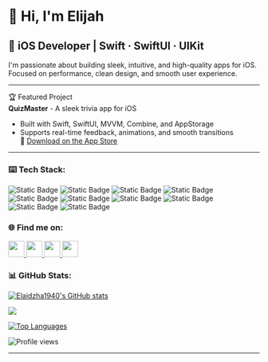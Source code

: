# 👋 Hi, I'm Elijah  
## 🚀 iOS Developer | Swift · SwiftUI · UIKit  

I'm passionate about building sleek, intuitive, and high-quality apps for iOS.  
Focused on performance, clean design, and smooth user experience.

---

🏆 Featured Project  
**QuizMaster** - A sleek trivia app for iOS  
- Built with Swift, SwiftUI, MVVM, Combine, and AppStorage  
- Supports real-time feedback, animations, and smooth transitions  
📱 [Download on the App Store](https://apps.apple.com/your-link)

-----

### ⌨️ Tech Stack:

![Static Badge](https://img.shields.io/badge/IOS-grey?style=plastic&logo=apple&logoColor=white&labelColor=grey&color=grey) 
![Static Badge](https://img.shields.io/badge/Swift-orange?style=plastic&logo=swift&logoColor=white&labelColor=orange&color=orange) 
![Static Badge](https://img.shields.io/badge/SwiftUI-black?style=plastic&logo=swift&logoColor=black&labelColor=blue&color=black) 
![Static Badge](https://img.shields.io/badge/UIKit-lightgrey?style=plastic&logo=apple&logoColor=black&labelColor=lightgrey&color=lightgrey) 
![Static Badge](https://img.shields.io/badge/Combine-darkblue?style=plastic&logo=swift&logoColor=white&labelColor=darkblue&color=darkblue) 
![Static Badge](https://img.shields.io/badge/Core%20Data-purple?style=plastic&logo=coredata&logoColor=white&labelColor=purple&color=purple) 
![Static Badge](https://img.shields.io/badge/Networking-blue?style=plastic&logo=swift&logoColor=white&labelColor=navy&color=blue) 
![Static Badge](https://img.shields.io/badge/Lottie-red?style=plastic&logo=animation&logoColor=white&labelColor=red&color=red) 
![Static Badge](https://img.shields.io/badge/CocoaPods%20/%20SPM-lightblue?style=plastic&logo=cocoapods&logoColor=white&labelColor=lightblue&color=lightblue) 
![Static Badge](https://img.shields.io/badge/Firebase-blue?style=plastic&logo=firebase&labelColor=blue&color=blue) 

### 🌐 Find me on:

<p align="left"> 
  <a href="https://www.github.com/Elaidzha1940" target="_blank" rel="noreferrer"> 
    <picture> 
      <source media="(prefers-color-scheme: dark)" srcset="https://raw.githubusercontent.com/danielcranney/readme-generator/main/public/icons/socials/github-dark.svg" /> 
      <source media="(prefers-color-scheme: light)" srcset="https://raw.githubusercontent.com/danielcranney/readme-generator/main/public/icons/socials/github.svg" /> 
      <img src="https://raw.githubusercontent.com/danielcranney/readme-generator/main/public/icons/socials/github.svg" width="32" height="32" /> 
    </picture> 
  </a> 
  <a href="http://www.instagram.com/elid.ev" target="_blank" rel="noreferrer"> 
    <picture> 
      <source media="(prefers-color-scheme: dark)" srcset="https://raw.githubusercontent.com/danielcranney/readme-generator/main/public/icons/socials/instagram-dark.svg" /> 
      <source media="(prefers-color-scheme: light)" srcset="https://raw.githubusercontent.com/danielcranney/readme-generator/main/public/icons/socials/instagram.svg" /> 
      <img src="https://raw.githubusercontent.com/danielcranney/readme-generator/main/public/icons/socials/instagram.svg" width="32" height="32" /> 
    </picture> 
  </a> 
  <a href="https://www.linkedin.com/in/elaidzha-shchukin-9a1954176/" target="_blank" rel="noreferrer"> 
    <picture> 
      <source media="(prefers-color-scheme: dark)" srcset="https://raw.githubusercontent.com/danielcranney/readme-generator/main/public/icons/socials/linkedin-dark.svg" /> 
      <source media="(prefers-color-scheme: light)" srcset="https://raw.githubusercontent.com/danielcranney/readme-generator/main/public/icons/socials/linkedin.svg" /> 
      <img src="https://raw.githubusercontent.com/danielcranney/readme-generator/main/public/icons/socials/linkedin.svg" width="32" height="32" /> 
    </picture> 
  </a> 
  <a href="https://www.threads.net/@elaidzha_shchukin" target="_blank" rel="noreferrer"> 
    <picture> 
      <source media="(prefers-color-scheme: dark)" srcset="https://raw.githubusercontent.com/danielcranney/readme-generator/main/public/icons/socials/threads-dark.svg" /> 
      <source media="(prefers-color-scheme: light)" srcset="https://raw.githubusercontent.com/danielcranney/readme-generator/main/public/icons/socials/threads.svg" /> 
      <img src="https://raw.githubusercontent.com/danielcranney/readme-generator/main/public/icons/socials/threads.svg" width="32" height="32" /> 
    </picture> 
  </a>
</p>

### 📊 GitHub Stats:

<a href="http://www.github.com/Elaidzha1940"><img src="https://github-readme-stats.vercel.app/api?username=Elaidzha1940&show_icons=true&hide=&count_private=true&title_color=0891b2&text_color=ffffff&icon_color=0891b2&bg_color=1c1917&hide_border=true&show_icons=true" alt="Elaidzha1940's GitHub stats" /></a>

<a href="http://www.github.com/Elaidzha1940"><img src="https://github-readme-streak-stats.herokuapp.com/?user=Elaidzha1940&stroke=ffffff&background=1c1917&ring=0891b2&fire=0891b2&currStreakNum=ffffff&currStreakLabel=0891b2&sideNums=ffffff&sideLabels=ffffff&dates=ffffff&hide_border=true" /></a>

<a href="https://github.com/Elaidzha1940" align="left"><img src="https://github-readme-stats.vercel.app/api/top-langs/?username=Elaidzha1940&langs_count=10&title_color=0891b2&text_color=ffffff&icon_color=0891b2&bg_color=1c1917&hide_border=true&locale=en&custom_title=Top%20%Languages" alt="Top Languages" /></a>

![Profile views](https://komarev.com/ghpvc/?username=Elaidzha1940&label=Profile%20views&color=blue)

-----
